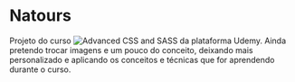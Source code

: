 # Natours

Projeto do curso ![Advanced CSS and SASS](https://www.udemy.com/course/advanced-css-and-sass/learn/) da plataforma Udemy. Ainda pretendo trocar imagens e um pouco
do conceito, deixando mais personalizado e aplicando os conceitos e técnicas que for aprendendo durante
o curso. 
